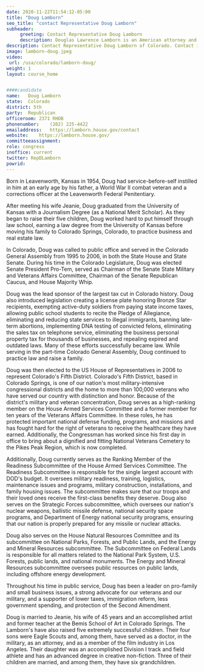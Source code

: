 ```yaml
---
date: 2020-11-22T11:54:12-05:00
title: "Doug Lamborn"
seo_title: "contact Representative Doug Lamborn"
subheader:
     greeting: Contact Representative Doug Lamborn 
     description: Douglas Lawrence Lamborn is an American attorney and politician, currently serving as the U.S. Representative for Colorado's 5th congressional district. He is a member of the Republican Party. Seated in 2007, his district is based in Colorado Springs.
description: Contact Representative Doug Lamborn of Colorado. Contact information for Doug Lamborn includes email address, phone number, and mailing address.
image: lamborn-doug.jpeg
video: 
 url: /usa/colorado/lamborn-doug/
weight: 1
layout: course_home


####candidate
name:	Doug Lamborn
state:	Colorado
district: 5th
party:	Republican
officeroom:	2371 RHOB
phonenumber:	(202) 225-4422
emailaddress:	https://lamborn.house.gov/contact
website:	https://lamborn.house.gov/
committeeassignment: 
role: congress
inoffice: current
twitter: RepDLamborn
powrid: 
---
```

Born in Leavenworth, Kansas in 1954, Doug had service-before-self instilled in him at an early age by his father, a World War II combat veteran and a corrections officer at the Leavenworth Federal Penitentiary.

After meeting his wife Jeanie, Doug graduated from the University of Kansas with a Journalism Degree (as a National Merit Scholar). As they began to raise their five children, Doug worked hard to put himself through law school, earning a law degree from the University of Kansas before moving his family to Colorado Springs, Colorado, to practice business and real estate law.

In Colorado, Doug was called to public office and served in the Colorado General Assembly from 1995 to 2006, in both the State House and State Senate. During his time in the Colorado Legislature, Doug was elected Senate President Pro-Tem, served as Chairman of the Senate State Military and Veterans Affairs Committee, Chairman of the Senate Republican Caucus, and House Majority Whip.
 

Doug was the lead sponsor of the largest tax cut in Colorado history. Doug also introduced legislation creating a license plate honoring Bronze Star recipients, exempting active-duty soldiers from paying state income taxes, allowing public school students to recite the Pledge of Allegiance, eliminating and reducing state services to illegal immigrants, banning late-term abortions, implementing DNA testing of convicted felons, eliminating the sales tax on telephone service, eliminating the business personal property tax for thousands of businesses, and repealing expired and outdated laws. Many of these efforts successfully became law. While serving in the part-time Colorado General Assembly, Doug continued to practice law and raise a family. 

Doug was then elected to the US House of Representatives in 2006 to represent Colorado's Fifth District. Colorado's Fifth District, based in Colorado Springs, is one of our nation's most military-intensive congressional districts and the home to more than 100,000 veterans who have served our country with distinction and honor. Because of the district's military and veteran concentration, Doug serves as a high-ranking member on the House Armed Services Committee and a former member for ten years of the Veterans Affairs Committee. In these roles, he has protected important national defense funding, programs, and missions and has fought hard for the right of veterans to receive the healthcare they have earned. Additionally, the Congressman has worked since his first day in office to bring about a dignified and fitting National Veterans Cemetery to the Pikes Peak Region, which is now completed.

Additionally, Doug currently serves as the Ranking Member of the Readiness Subcommittee of the House Armed Services Committee. The Readiness Subcommittee is responsible for the single largest account with DOD's budget. It oversees military readiness, training, logistics, maintenance issues and programs, military construction, installations, and family housing issues. The subcommittee makes sure that our troops and their loved ones receive the first-class benefits they deserve. Doug also serves on the Strategic Forces subcommittee, which oversees our nation's nuclear weapons, ballistic missile defense, national security space programs, and Department of Energy national security programs, ensuring that our nation is properly prepared for any missile or nuclear attacks.

Doug also serves on the House Natural Resources Committee and its subcommittee on National Parks, Forests, and Public Lands, and the Energy and Mineral Resources subcommittee. The Subcommittee on Federal Lands is responsible for all matters related to the National Park System, U.S. Forests, public lands, and national monuments. The Energy and Mineral Resources subcommittee oversees public resources on public lands, including offshore energy development.
 

Throughout his time in public service, Doug has been a leader on pro-family and small business issues, a strong advocate for our veterans and our military, and a supporter of lower taxes, immigration reform, less government spending, and protection of the Second Amendment.

Doug is married to Jeanie, his wife of 45 years and an accomplished artist and former teacher at the Bemis School of Art in Colorado Springs. The Lamborn's have also raised five extremely successful children. Their four sons were Eagle Scouts and, among them, have served as a doctor, in the military, as an attorney, and as a member of the film industry in Los Angeles. Their daughter was an accomplished Division I track and field athlete and has an advanced degree in creative non-fiction. Three of their children are married, and among them, they have six grandchildren.
